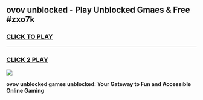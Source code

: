 
## ovov unblocked - Play Unblocked Gmaes & Free #zxo7k
<h3>
<a href="https://news.freeplayer.one?title=ovov_unblocked&ref=24F">CLICK TO PLAY</a></h3>
<hr>

<h3>
<a href="https://news.freeplayer.one?title=ovov_unblocked&ref=24F">CLICK 2 PLAY</a>
  
</h3>

<a href="https://news.freeplayer.one?title=ovov_unblocked&ref=24F/"><img src="https://clearcache.store/games.png"></a>


**ovov unblocked games unblocked: Your Gateway to Fun and Accessible Online Gaming**
